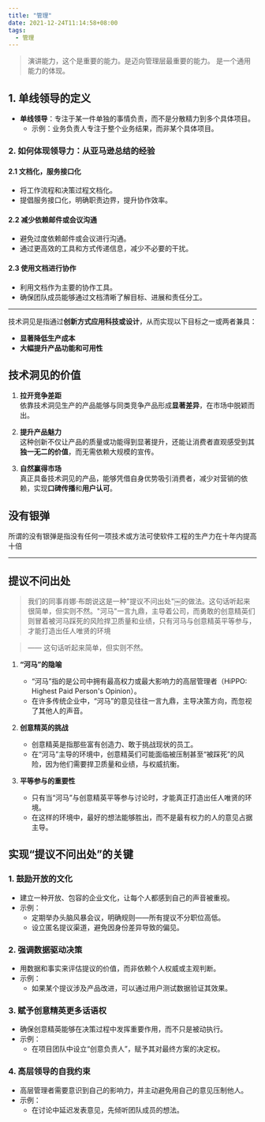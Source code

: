 ```yaml
---
title: "管理"
date: 2021-12-24T11:14:58+08:00
tags:
  - 管理
---
```


> 演讲能力，这个是重要的能力。是迈向管理层最重要的能力。 是一个通用能力的体现。

## **1. 单线领导的定义**

- **单线领导**：专注于某一件单独的事情负责，而不是分散精力到多个具体项目。
  - 示例：业务负责人专注于整个业务结果，而非某个具体项目。

### **2. 如何体现领导力：从亚马逊总结的经验**

#### **2.1 文档化，服务接口化**

- 将工作流程和决策过程文档化。
- 提倡服务接口化，明确职责边界，提升协作效率。

#### **2.2 减少依赖邮件或会议沟通**

- 避免过度依赖邮件或会议进行沟通。
- 通过更高效的工具和方式传递信息，减少不必要的干扰。

#### **2.3 使用文档进行协作**

- 利用文档作为主要的协作工具。
- 确保团队成员能够通过文档清晰了解目标、进展和责任分工。

---

技术洞见是指通过**创新方式应用科技或设计**，从而实现以下目标之一或两者兼具：

- **显著降低生产成本**  
- **大幅提升产品功能和可用性**

## **技术洞见的价值**

1. **拉开竞争差距**  
   依靠技术洞见生产的产品能够与同类竞争产品形成**显著差异**，在市场中脱颖而出。

2. **提升产品魅力**  
   这种创新不仅让产品的质量或功能得到显著提升，还能让消费者直观感受到其**独一无二的价值**，而无需依赖大规模的宣传。

3. **自然赢得市场**  
   真正具备技术洞见的产品，能够凭借自身优势吸引消费者，减少对营销的依赖，实现**口碑传播**和**用户认可**。


## 没有银弹

所谓的没有银弹是指没有任何一项技术或方法可使软件工程的生产力在十年内提高十倍

---

## 提议不问出处


> 我们的同事肖娜·布朗说这是一种"提议不问出处"￼的做法。这句话听起来很简单，但实则不然。"河马"一言九鼎，主导着公司，而勇敢的创意精英们则冒着被河马踩死的风险捍卫质量和业绩，只有河马与创意精英平等参与，才能打造出任人唯贤的环境

> —— 这句话听起来简单，但实则不然。



1. **“河马”的隐喻**  
   - “河马”指的是公司中拥有最高权力或最大影响力的高层管理者（HiPPO: Highest Paid Person's Opinion）。  
   - 在许多传统企业中，“河马”的意见往往一言九鼎，主导决策方向，而忽视了其他人的声音。

2. **创意精英的挑战**  
   - 创意精英是指那些富有创造力、敢于挑战现状的员工。  
   - 在“河马”主导的环境中，创意精英们可能面临被压制甚至“被踩死”的风险，因为他们需要捍卫质量和业绩，与权威抗衡。

3. **平等参与的重要性**  
   - 只有当“河马”与创意精英平等参与讨论时，才能真正打造出任人唯贤的环境。  
   - 在这样的环境中，最好的想法能够胜出，而不是最有权力的人的意见占据主导。


## 实现“提议不问出处”的关键

### 1. 鼓励开放的文化

- 建立一种开放、包容的企业文化，让每个人都感到自己的声音被重视。  
- 示例：  
  - 定期举办头脑风暴会议，明确规则——所有提议不分职位高低。  
  - 设立匿名提议渠道，避免因身份差异导致的偏见。

### 2. 强调数据驱动决策

- 用数据和事实来评估提议的价值，而非依赖个人权威或主观判断。  
- 示例：  
  - 如果某个提议涉及产品改进，可以通过用户测试数据验证其效果。  

### 3. 赋予创意精英更多话语权

- 确保创意精英能够在决策过程中发挥重要作用，而不只是被动执行。  
- 示例：  
  - 在项目团队中设立“创意负责人”，赋予其对最终方案的决定权。

### 4. 高层领导的自我约束

- 高层管理者需要意识到自己的影响力，并主动避免用自己的意见压制他人。  
- 示例：  
  - 在讨论中延迟发表意见，先倾听团队成员的想法。  
